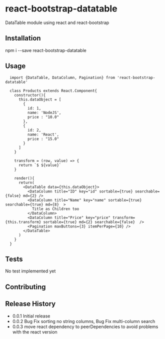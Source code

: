 # react-bootstrap-datatable

DataTable module using react and react-bootstrap

## Installation

  npm i --save react-bootstrap-datatable

## Usage

      import {DataTable, DataColumn, Pagination} from 'react-bootstrap-datatable'

      class Products extends React.Component{
        constructor(){
          this.dataObject = [
            {
              id: 1,
              name: 'NodeJS',
              price : "10.0"
            },
            {
              id: 2,
              name: 'React',
              price : "15.0"
            }
          ]
        }
        
        transform = (row, value) => {
          return `$ ${value}`
        }
      
        render(){
          return(
            <DataTable data={this.dataObject}>
              <DataColumn title="ID" key="id" sortable={true} searchable={false} md={2} />
              <DataColumn title="Name" key="name" sortable={true} searchable={true} md={8}  >
                Title as Children too
              </DataColumn>
              <DataColumn title="Price" key="price" transform={this.transform} sortable={true} md={2} searchable={false}  />
              <Pagination maxButtons={3} itemPerPage={10} />
            </DataTable>  
          )
        }
      }

  
  
  
  
  

## Tests

  No test implemented yet

## Contributing



## Release History

* 0.0.1 Initial release
* 0.0.2 Bug Fix sorting no string columns, Bug Fix multi-column search
* 0.0.3 move react dependency to peerDependencies to avoid problems with the react version